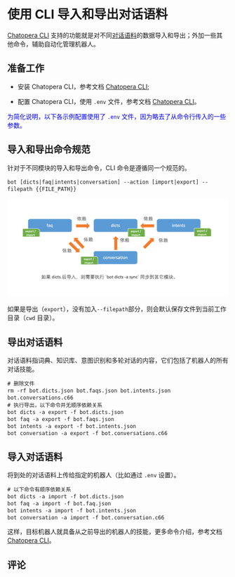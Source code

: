 # 使用 CLI 导入和导出对话语料

[Chatopera CLI](/products/chatbot-platform/references/cli.html) 支持的功能就是对不同[对话语料](/products/chatbot-platform/references/glossary.html#对话语料)的数据导入和导出；外加一些其他命令，辅助自动化管理机器人。

## 准备工作

* 安装 Chatopera CLI，参考文档 [Chatopera CLI](/products/chatbot-platform/references/cli.html);

* 配置 Chatopera CLI，使用 `.env` 文件，参考文档 [Chatopera CLI](/products/chatbot-platform/references/cli.html)。

<font color="blue">为简化说明，以下各示例配置使用了 `.env` 文件，因为略去了从命令行传入的一些参数。</font>

## 导入和导出命令规范

针对于不同模块的导入和导出命令，CLI 命令是遵循同一个规范的。

```
bot [dicts|faq|intents|conversation] --action [import|export] --filepath {{FILE_PATH}}
```

<img width="800" src="../../../images/products/platform/screenshot-20210906-081057.png" alt="" />

如果是导出（`export`），没有加入`--filepath`部分，则会默认保存文件到当前工作目录（`cwd` 目录）。

## 导出对话语料

对话语料指词典、知识库、意图识别和多轮对话的内容，它们包括了机器人的所有对话技能。

```
# 删除文件
rm -rf bot.dicts.json bot.faqs.json bot.intents.json bot.conversations.c66
# 执行导出，以下命令并无顺序依赖关系
bot dicts -a export -f bot.dicts.json
bot faq -a export -f bot.faqs.json
bot intents -a export -f bot.intents.json
bot conversation -a export -f bot.conversations.c66
```

## 导入对话语料

将到处的对话语料上传给指定的机器人（比如通过 `.env` 设置）。

```
# 以下命令有顺序依赖关系
bot dicts -a import -f bot.dicts.json
bot faq -a import -f bot.faq.json
bot intents -a import -f bot.intents.json
bot conversation -a import -f bot.conversation.c66
```

这样，目标机器人就具备从之前导出的机器人的技能，更多命令介绍，参考文档 [Chatopera CLI](/products/chatbot-platform/references/cli.html)。


## 评论

<script src="https://utteranc.es/client.js"
        repo="chatopera/docs"
        issue-term="pathname"
        label="Comment"
        theme="github-light"
        crossorigin="anonymous"
        async>
</script>
